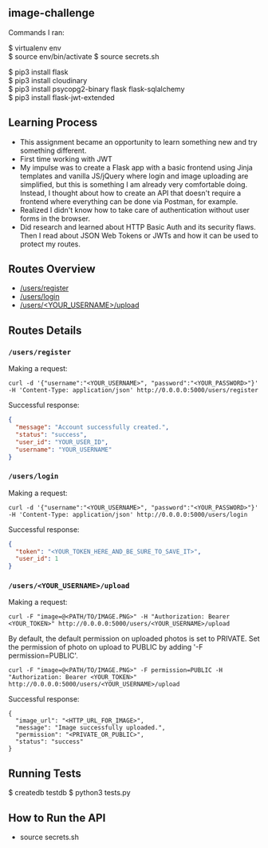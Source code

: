 ## image-challenge
Commands I ran:

$ virtualenv env  
$ source env/bin/activate
$ source secrets.sh 

$ pip3 install flask  
$ pip3 install cloudinary  
$ pip3 install psycopg2-binary flask flask-sqlalchemy  
$ pip3 install flask-jwt-extended  

## Learning Process
- This assignment became an opportunity to learn something new and try something different.
- First time working with JWT
- My impulse was to create a Flask app with a basic frontend using Jinja templates and vanilla JS/jQuery where login and image uploading are simplified, but this is something I am already very comfortable doing. Instead, I thought about how to create an API that doesn't require a frontend where everything can be done via Postman, for example.
- Realized I didn't know how to take care of authentication without user forms in the browser.
- Did research and learned about HTTP Basic Auth and its security flaws. Then I read about JSON Web Tokens or JWTs and how it can be used to protect my routes.

## Routes Overview
* [/users/register](#register)
* [/users/login](#login)
* [/users/<YOUR_USERNAME>/upload](#upload)

## Routes Details

### <a name="register"/>`/users/register`

Making a request:

```
curl -d '{"username":"<YOUR_USERNAME>", "password":"<YOUR_PASSWORD>"}' -H 'Content-Type: application/json' http://0.0.0.0:5000/users/register
```

Successful response:

```json
{
  "message": "Account successfully created.", 
  "status": "success", 
  "user_id": "YOUR_USER_ID", 
  "username": "YOUR_USERNAME"
}
```

### <a name="login"/>`/users/login`

Making a request:

```
curl -d '{"username":"<YOUR_USERNAME>", "password":"<YOUR_PASSWORD>"}' -H 'Content-Type: application/json' http://0.0.0.0:5000/users/login
```

Successful response:

```json
{
  "token": "<YOUR_TOKEN_HERE_AND_BE_SURE_TO_SAVE_IT>", 
  "user_id": 1
} 
```

### <a name="upload"/>`/users/<YOUR_USERNAME>/upload`
Making a request:

```
curl -F "image=@<PATH/TO/IMAGE.PNG>" -H "Authorization: Bearer <YOUR_TOKEN>" http://0.0.0.0:5000/users/<YOUR_USERNAME>/upload
```

By default, the default permission on uploaded photos is set to PRIVATE. Set the permission of photo on upload to PUBLIC by adding '-F permission=PUBLIC'.

```
curl -F "image=@<PATH/TO/IMAGE.PNG>" -F permission=PUBLIC -H "Authorization: Bearer <YOUR_TOKEN>"  http://0.0.0.0:5000/users/<YOUR_USERNAME>/upload
```

Successful response:

```
{
  "image_url": "<HTTP_URL_FOR_IMAGE>", 
  "message": "Image successfully uploaded.", 
  "permission": "<PRIVATE_OR_PUBLIC>", 
  "status": "success"
}
```


## Running Tests
$ createdb testdb
$ python3 tests.py

## How to Run the API
- source secrets.sh


